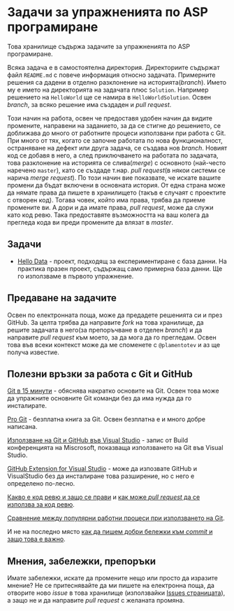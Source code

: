 # Задачи за упражненията по ASP програмиране

Това хранилище съдържа задачите за упражненията по ASP програмиране.

Всяка задача е в самостоятелна директория. Директориите съдържат файл `README.md` с повече информация относно задачата.
Примерните решения са дадени в отделно разклонение на историята(_branch_). Името му е името на директорията на задачата плюс `Solution`. Например решението на `HelloWorld` ще се намира в `HelloWorldSolution`. Освен _branch_, за всяко решение има създаден и _pull request_.

Този начин на работа, освен че предоставя удобен начин да видите промените, направени на заданието, за да се стигне до решението, се доближава до много от работните процеси използвани при работа с Git. При много от тях, когато се започне работата по нова функционалност, остраняване на дефект или друга задача, се създава нов _branch_. Новият код се добавя в него, а след приключването на работата по задачата, това разклонение на историята се слива(_merge_) с основното (най-често наречено `master`), като се създаде т.нар. _pull request_(в някои системи се нарича _merge request_). По този начин вие показвате, че искате вашите промени да бъдат включени в основната история. От една страна може да нямате права да пишете в хранилището (такъв е случаят с проектите с отворен код). Тогава човек, който има права, трябва да приеме промените ви. А дори и да имате права, _pull request_, може да служи като код ревю. Така предоставяте възможността на ваш колега да прегледа кода ви преди промените да влязат в _master_.

## Задачи

* [Hello Data](HelloData/) - проект, подходящ за експериментиране с база данни. На практика празен проект, съдържащ само примерна база данни. Ще го използваме в първото упражнение.

## Предаване на задачите

Освен по електронната поща, може да предадете решенията си и през GitHub. За целта трябва да направите _fork_ на това хранилище, да решите задачата в него(за препоръчване в отделен _branch_) и да направите _pull request_ към моето, за да мога да го прегледам. Освен това във всеки контекст може да ме споменете с `@plamentotev` и аз ще получа известие.

## Полезни връзки за работа с Git и GitHub

[Git в 15 минути](https://try.github.io/) - обяснява накратко основите на Git. Освен това може да упражните основните Git команди без да има нужда да го инсталирате.

[Pro Git](https://git-scm.com/book/en/v2) - безплатна книга за Git. Освен безплатна е и много добре написана.

[Използване на Git и GitHub във Visual Studio](https://www.youtube.com/watch?v=egy2r6ReaeI) - запис от Build конференцията на Miscrosoft, показваща използването на Git във Visual Studio.

[GitHub Extension for Visual Studio](https://visualstudio.github.com/) - може да изпозвате GitHub и VisualStudio без да инсталиране това разширение, но с него е определено по-лесно.

[Какво е код ревю и защо се прави](https://en.wikipedia.org/wiki/Code_review) и [как може _pull request_ да се използва за код ревю](https://summit.atlassian.com/archives/2012/dev-speed/pull-requests-code-review).

[Сравнение между популярни работни процеси при използването на Git](https://www.atlassian.com/git/tutorials/comparing-workflows).

И не на последно място [как да пишем добри бележки към _commit_ и защо това е важно](http://who-t.blogspot.bg/2009/12/on-commit-messages.html).

## Мнения, забележки, препоръки

Имате забележки, искате да промените нещо или просто да изразите мнение? Не се притеснявайте да ми пишете на електронна поща, да отворите ново _issue_ в това хранилище (използвайки [Issues страницата](https://github.com/plamentotev/asp-course/issues)), а защо не и да направите _pull request_ с желаната промяна.
